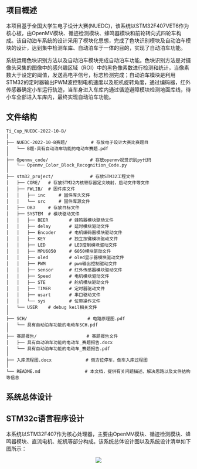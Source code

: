 ## 项目概述

​		本项目基于全国大学生电子设计大赛(NUEDC)，该系统以STM32F407VET6作为核心板，由OpenMV模块、循迹检测模块、蜂鸣器模块和前轮转向式四轮车构成。该自动泊车系统的设计采用了模块化思想，完成了色块识别模块及自动泊车模块的设计，达到集中检测车库、自动泊车于一体的目的，实现了自动泊车功能。

​		系统运用色块识别方法以及自动泊车模块完成自动泊车功能。色块识别方法是对摄像头采集的图像中的感兴趣区域（ROI）中的黑色像素数进行检测和统计，当像素数大于设定的阈值，发送高电平信号，标志检测完成；自动泊车模块是利用STM32的定时器输出PWM波控制电机速度以及舵机旋转角度，通过编码器，红外传感器确定小车运行轨迹，当车身进入车库内通过循迹避障模块检测地面库线，待小车全部进入车库内，最终实现自动泊车功能。

## 文件结构

```
Ti_Cup_NUEDC-2022-10-B/
│
├── NUEDC-2022-10-B赛题/         # 存放电子设计大赛比赛题目
│   └── B题-具有自动泊车功能的电动车赛题.pdf
│
├── Openmv_code/           	    # 存放openmv视觉识别py代码
│   └── Openmv_Color_Block_Recognition_Code.py
│
├── stm32_project/             	# 存放STM32工程文件				
│   ├── CORE/   # 存放STM32内核寄存器定义映射，启动文件等文件	
│   ├── FWLIB/  # 固件库文件
│	│   ├── inc		# 固件库头文件
│	│   └── src		# 固件库源文件
│   ├── OBJ		# 存放目标文件
│   ├── SYSTEM	# 模块驱动文件
│	│   ├── BEER		# 蜂鸣器模块驱动文件
│	│   ├── delay		# 延时模块驱动文件
│	│   ├── Encoder		# 电机编码器模块驱动文件
│	│   ├── KEY			# 独立按键模块驱动文件
│	│   ├── LED			# LED控制模块驱动文件
│	│   ├── MPU6050		# 6050模块驱动文件
│	│   ├── oled		# oled显示器模块驱动文件
│	│   ├── PWM			# pwm输出控制驱动文件
│	│   ├── sensor		# 红外传感器模块驱动文件
│	│   ├── Speed		# 电机模块驱动文件
│	│   ├── STE			# 舵机模块驱动文件
│	│   ├── TIMER		# 定时器驱动文件
│	│   ├── usart		# 串口驱动文件
│	│   └── sys			# 位带操作文件
│   └── USER	# debug	keil相关文件
│
├── SCH/                       # 电路原理图.pdf
│   └── 具有自动泊车功能的电动车SCH.pdf
│
├── 赛题报告/                   # 赛题报告文件
│   ├── 具有自动泊车功能的电动车_赛题报告.docx    
│   └── 具有自动泊车功能的电动车_赛题报告.pdf
│
├── 入库流程图.docx             # 侧方位停车，倒车入库过程图
│
└── README.md                 # 本文档，提供有关问题描述、解决思路以及文件结构等信息
```



## 系统总体设计

## STM32c语言程序设计		

​		本系统以STM32F407作为核心处理器，主要由OpenMV模块、循迹检测模块、蜂鸣器模块、直流电机、舵机等部分构成。该系统总体设计图以及系统设计清单如下图所示：                       



<div align=center><img  src ="C:\Users\demo\Desktop\模块组成示意图.png"/></div>

